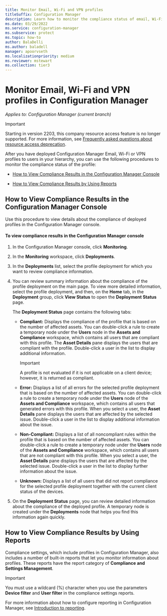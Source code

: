 ```yaml
---
title: Monitor Email, Wi-Fi and VPN profiles
titleSuffix: Configuration Manager
description: Learn how to monitor the compliance status of email, Wi-Fi, and VPN profiles in Configuration Manager.
ms.date: 03/29/2022
ms.service: configuration-manager
ms.subservice: protect
ms.topic: how-to
author: BalaDelli
ms.author: baladell
manager: apoorvseth
ms.localizationpriority: medium
ms.reviewer: mstewart
ms.collection: tier3
---
```


# Monitor Email, Wi-Fi and VPN profiles in Configuration Manager

*Applies to: Configuration Manager (current branch)*

> [!IMPORTANT]
> Starting in version 2203, this company resource access feature is no longer supported.<!-- 9315387 --> For more information, see [Frequently asked questions about resource access deprecation](../plan-design/resource-access-deprecation-faq.yml).

After you have deployed Configuration Manager Email, Wi-Fi or VPN profiles to users in your hierarchy, you can use the following procedures to monitor the compliance status of the profile:

-   [How to View Compliance Results in the Configuration Manager Console](#BKMK_console)

-   [How to View Compliance Results by Using Reports](#BKMK_Reports)

##  <a name="BKMK_console"></a> How to View Compliance Results in the Configuration Manager Console
 Use this procedure to view details about the compliance of deployed profiles in the Configuration Manager console.

#### To view compliance results in the Configuration Manager console

1.  In the Configuration Manager console, click **Monitoring**.

2.  In the **Monitoring** workspace, click **Deployments**.

3.  In the **Deployments** list, select the  profile deployment for which you want to review compliance information.

4.  You can review summary information about the compliance of the profile deployment on the main page. To view more detailed information, select the profile deployment, and then, on the **Home** tab, in the **Deployment** group, click **View Status** to open the **Deployment Status** page.

     The **Deployment Status** page contains the following tabs:

    -   **Compliant:** Displays the compliance of the profile that is based on the number of affected assets. You can double-click a rule to create a temporary node under the **Users** node in the **Assets and Compliance** workspace, which contains all users that are compliant with this profile. The **Asset Details** pane displays the users that are compliant with the profile. Double-click a user in the list to display additional information.

        > [!IMPORTANT]
        >  A profile is not evaluated if it is not applicable on a client device; however, it is returned as compliant.

    -   **Error:** Displays a list of all errors for the selected profile deployment that is based on the number of affected assets. You can double-click a rule to create a temporary node under the **Users** node of the **Assets and Compliance** workspace, which contains all users that generated errors with this profile. When you select a user, the **Asset Details** pane displays the users that are affected by the selected issue. Double-click a user in the list to display additional information about the issue.

    -   **Non-Compliant:** Displays a list of all noncompliant rules within the profile that is based on the number of affected assets. You can double-click a rule to create a temporary node under the **Users** node of the **Assets and Compliance** workspace, which contains all users that are not compliant with this profile. When you select a user, the **Asset Details** pane displays the users that are affected by the selected issue. Double-click a user in the list to display further information about the issue.

    -   **Unknown:** Displays a list of all users that did not report compliance for the selected profile deployment together with the current client status of the devices.

5.  On the **Deployment Status** page, you can review detailed information about the compliance of the deployed profile. A temporary node is created under the **Deployments** node that helps you find this information again quickly.

##  <a name="BKMK_Reports"></a> How to View Compliance Results by Using Reports
 Compliance settings, which include profiles in Configuration Manager, also includes a number of built-in reports that let you monitor information about profiles. These reports have the report category of **Compliance and Settings Management**.

> [!IMPORTANT]
>  You must use a wildcard (%) character when you use the parameters **Device filter** and **User filter** in the compliance settings reports.

 For more information about how to configure reporting in Configuration Manager, see [Introduction to reporting](../../core/servers/manage/introduction-to-reporting.md).
